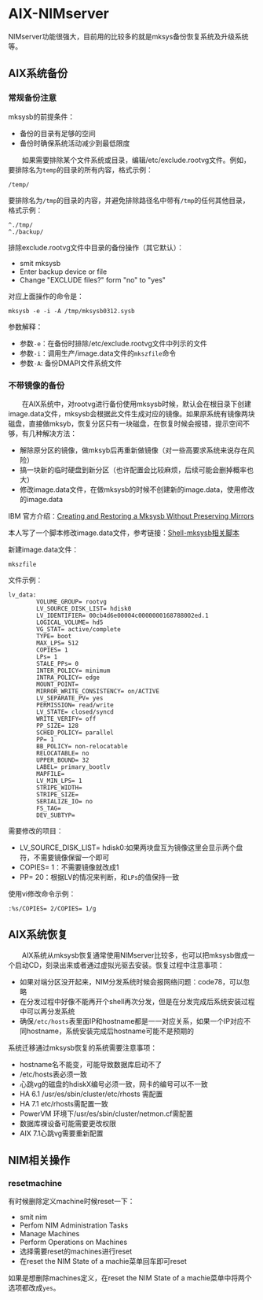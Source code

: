 # AIX-NIMserver
NIMserver功能很强大，目前用的比较多的就是mksys备份恢复系统及升级系统等。
## AIX系统备份
### 常规备份注意
mksysb的前提条件：
- 备份的目录有足够的空间
- 备份时确保系统活动减少到最低限度

&#8195;&#8195;如果需要排除某个文件系统或目录，编辑/etc/exclude.rootvg文件。例如，要排除名为`temp`的目录的所有内容，格式示例：
```
/temp/
```
要排除名为`/tmp`的目录的内容，并避免排除路径名中带有`/tmp`的任何其他目录，格式示例：
```
^./tmp/
^./backup/
```
排除exclude.rootvg文件中目录的备份操作（其它默认）：
- smit mksysb
- Enter backup device or file
- Change "EXCLUDE files?" form "no" to "yes"

对应上面操作的命令是：
```
mksysb -e -i -A /tmp/mksysb0312.sysb
```
参数解释：
- 参数`-e`：在备份时排除/etc/exclude.rootvg文件中列示的文件
- 参数`-i`：调用生产/image.data文件的`mkszfile`命令
- 参数`-A`: 备份DMAPI文件系统文件

### 不带镜像的备份
&#8195;&#8195;在AIX系统中，对rootvg进行备份使用mksysb时候，默认会在根目录下创建image.data文件，mksysb会根据此文件生成对应的镜像。如果原系统有镜像两块磁盘，直接做mksyb，恢复分区只有一块磁盘，在恢复时候会报错，提示空间不够，有几种解决方法：
- 解除原分区的镜像，做mksyb后再重新做镜像（对一些高要求系统来说存在风险）
- 搞一块新的临时硬盘到新分区（也许配置会比较麻烦，后续可能会删掉概率也大）
- 修改image.data文件，在做mksysb的时候不创建新的image.data，使用修改的image.data

IBM 官方介绍：[Creating and Restoring a Mksysb Without Preserving Mirrors](https://www.ibm.com/support/pages/creating-and-restoring-mksysb-without-preserving-mirrors-using-nim-tape-or-disk)

本人写了一个脚本修改image.data文件，参考链接：[Shell-mksysb相关脚本](https://ebook.big1000.com/09-Shell%E8%84%9A%E6%9C%AC/03-Shell_AIX%E8%84%9A%E6%9C%AC/02-Shell-mksysb%E7%9B%B8%E5%85%B3%E8%84%9A%E6%9C%AC.html)

新建image.data文件：
```
mkszfile
```
文件示例：
```
lv_data:
        VOLUME_GROUP= rootvg
        LV_SOURCE_DISK_LIST= hdisk0 
        LV_IDENTIFIER= 00cb4d6e00004c0000000168788002ed.1
        LOGICAL_VOLUME= hd5
        VG_STAT= active/complete
        TYPE= boot
        MAX_LPS= 512
        COPIES= 1
        LPs= 1
        STALE_PPs= 0
        INTER_POLICY= minimum
        INTRA_POLICY= edge
        MOUNT_POINT= 
        MIRROR_WRITE_CONSISTENCY= on/ACTIVE
        LV_SEPARATE_PV= yes
        PERMISSION= read/write
        LV_STATE= closed/syncd
        WRITE_VERIFY= off
        PP_SIZE= 128
        SCHED_POLICY= parallel
        PP= 1
        BB_POLICY= non-relocatable
        RELOCATABLE= no
        UPPER_BOUND= 32
        LABEL= primary_bootlv
        MAPFILE=
        LV_MIN_LPS= 1
        STRIPE_WIDTH= 
        STRIPE_SIZE= 
        SERIALIZE_IO= no
        FS_TAG=  
        DEV_SUBTYP=
```
需要修改的项目：
- LV_SOURCE_DISK_LIST= hdisk0:如果两块盘互为镜像这里会显示两个盘符，不需要镜像保留一个即可
- COPIES= 1：不需要镜像就改成1
- PP= 20：根据LV的情况来判断，和`LPs`的值保持一致

使用vi修改命令示例：
```
:%s/COPIES= 2/COPIES= 1/g
```
## AIX系统恢复
&#8195;&#8195;AIX系统从mksysb恢复通常使用NIMserver比较多，也可以把mksysb做成一个启动CD，刻录出来或者通过虚拟光驱去安装。恢复过程中注意事项：
- 如果对端分区没开起来，NIM分发系统时候会报网络问题：code78，可以忽略
- 在分发过程中好像不能再开个shell再次分发，但是在分发完成后系统安装过程中可以再分发系统
- 确保`/etc/hosts`表里面IP和hostname都是一一对应关系，如果一个IP对应不同hostname，系统安装完成后hostname可能不是预期的

系统迁移通过mksysb恢复的系统需要注意事项：
- hostname名不能变，可能导致数据库启动不了
- /etc/hosts表必须一致
- 心跳vg的磁盘的hdiskX编号必须一致，网卡的编号可以不一致
- HA 6.1 /usr/es/sbin/cluster/etc/rhosts 需配置
- HA 7.1 etc/rhosts需配置一致
- PowerVM 环境下/usr/es/sbin/cluster/netmon.cf需配置
- 数据库裸设备可能需要更改权限
- AIX 7.1心跳vg需要重新配置

## NIM相关操作
### resetmachine
有时候删除定义machine时候reset一下：
- smit nim
- Perfom NIM Administration Tasks
- Manage Machines
- Perform Operations on Machines
- 选择需要reset的machines进行reset
- 在reset the NIM State of a machie菜单回车即可reset

如果是想删除machines定义，在reset the NIM State of a machie菜单中将两个选项都改成`yes`。
